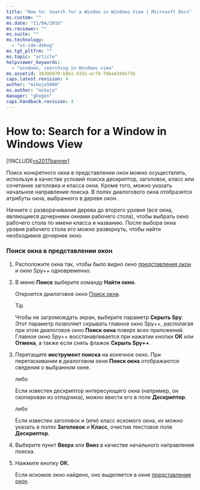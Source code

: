 ```yaml
---
title: "How to: Search for a Window in Windows View | Microsoft Docs"
ms.custom: ""
ms.date: "11/04/2016"
ms.reviewer: ""
ms.suite: ""
ms.technology: 
  - "vs-ide-debug"
ms.tgt_pltfrm: ""
ms.topic: "article"
helpviewer_keywords: 
  - "windows, searching in Windows view"
ms.assetid: 30306970-b861-4315-acf8-f86a43d4e73b
caps.latest.revision: 4
author: "mikejo5000"
ms.author: "mikejo"
manager: "ghogen"
caps.handback.revision: 4
---
```

# How to: Search for a Window in Windows View
[!INCLUDE[vs2017banner](../code-quality/includes/vs2017banner.md)]

Поиск конкретного окна в представлении окон можно осуществлять, используя в качестве условий поиска дескриптор, заголовок, класс или сочетание заголовка и класса окна.  Кроме того, можно указать начальное направление поиска.  В полях диалогового окна отобразятся атрибуты окна, выбранного в дереве окон.  
  
 Начните с разворачивания дерева до второго уровня \(все окна, являющиеся дочерними окнами рабочего стола\), чтобы выбрать окно рабочего стола по имени класса и названию.  После выбора окна уровня рабочего стола его можно развернуть, чтобы найти необходимое дочернее окно.  
  
### Поиск окна в представлении окон  
  
1.  Расположите окна так, чтобы было видно окно [представления окон](../debugger/windows-view.md) и окно Spy\+\+ одновременно.  
  
2.  В меню **Поиск** выберите команду **Найти окно**.  
  
     Откроется диалоговое окно [Поиск окна](../debugger/window-search-dialog-box.md).  
  
    > [!TIP]
    >  Чтобы не загромождать экран, выберите параметр **Скрыть Spy**.  Этот параметр позволяет скрывать главное окно Spy\+\+, располагая при этом диалоговое окно **Поиск окна** поверх всех приложений.  Главное окно Spy\+\+ восстанавливается при нажатии кнопки **ОК** или **Отмена**, а также если снять флажок **Скрыть Spy\+\+**.  
  
3.  Перетащите **инструмент поиска** на конечное окно.  При перетаскивании в диалоговом окне **Поиск окна** отображаются сведения о выбранном окне.  
  
     либо  
  
     Если известен дескриптор интересующего окна \(например, он скопирован из отладчика\), можно ввести его в поле **Дескриптор**.  
  
     либо  
  
     Если известен заголовок и \(или\) класс искомого окна, их можно указать в полях **Заголовок** и **Класс**, очистив текстовое поле **Дескриптор**.  
  
4.  Выберите пункт **Вверх** или **Вниз** в качестве начального направления поиска.  
  
5.  Нажмите кнопку **ОК**.  
  
     Если искомое окно найдено, оно выделяется в окне [представления окон](../debugger/windows-view.md).